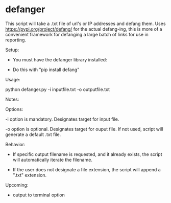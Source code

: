 # defanger

This script will take a .txt file of url's or IP addresses and defang them. 
Uses https://pypi.org/project/defang/ for the actual defang-ing, this is more of a convenient framework for defanging a large batch of links for use in reporting. 

Setup: 

- You must have the defanger library installed: 
 
- Do this with "pip install defang" 

Usage: 

python defanger.py -i inputfile.txt -o outputfile.txt

Notes:

Options:

-i option is mandatory. Designates target for input file.

-o option is optional.  Designates target for ouput file. If not used, script will generate a default .txt file. 

Behavior: 

- If specific output filename is requested, and it already exists, the script will automatically iterate the filename. 

- If the user does not designate a file extension, the script will append a ".txt" extension.


Upcoming: 

- output to terminal option

